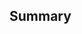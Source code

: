 ## Summary

<!--
  -
  - * Please describe your changes here *
  -
  - If you are going to resolve some issue, please add this context.
  - Resolve #ISSUE_NUMBER
  -
  - If you are going to fix some bug issue, please add this context.
  - Fix #ISSUE_NUMBER
  -
  -->
